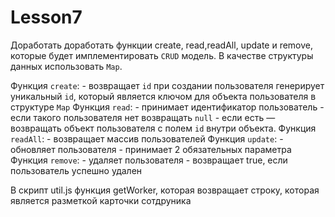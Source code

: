 # Lesson7

Доработать доработать функции сreate, read,readAll, update и remove, которые будет имплементировать `CRUD` модель.
В качестве структуры данных использовать `Map`.

Функция `create`:
    - возвращает `id` при создании пользователя генерирует уникальный `id`, который является ключом для объекта пользователя в структуре `Map`
Функция `read`:
    - принимает идентификатор пользователь
    - если такого пользователя нет возвращать `null`
    - если есть — возвращать объект пользователя с полем `id` внутри объекта.
Функция `readAll`:
    - возвращает массив пользователей
Функция `update`:
    - обновляет пользователя
    - принимает 2 обязательных параметра
Функция `remove`:
    - удаляет пользователя
    - возвращает true, если пользователь успешно удален

В скрипт util.js функция getWorker, которая возвращает строку, которая является разметкой карточки сотдруника